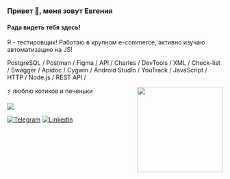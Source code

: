 ### Привет 👋, меня зовут Евгения
#### Рада видеть тебя здесь!
Я - тестировщик! Работаю в крупном e-commerce, активно изучаю автоматизацию на JS!

PostgreSQL / Postman / Figma / API / Charles / DevTools / XML / Check-list / Swagger / Apidoc / Cygwin / Android Studio / YouTrack / JavaScript  / HTTP / Node.js / REST API /

<img align='right' src='https://media.giphy.com/media/bcKmIWkUMCjVm/giphy.gif' width='200"'>

⚡ люблю котиков и печеньки 

![](https://komarev.com/ghpvc/?username=EvgeniyaKokareva)  

[![Telegram](https://img.shields.io/badge/-Telegram-090909?style=for-the-badge&logo=telegram&logoColor=27A0D9)](https://t.me/Zheka_chka)
[![LinkedIn](https://img.shields.io/badge/-LinkedIn-090909?style=for-the-badge&logo=linkedin&logoColor=007BB6)](https://www.linkedin.com/in/evgeniyakokareva)
